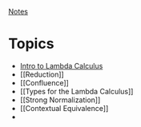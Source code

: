 [Notes](giving_meaning_to_programs_notes.pdf)
# Topics
- [Intro to Lambda Calculus](Intro%20to%20Lambda%20Calculus.md)
- [[Reduction]]
- [[Confluence]]
- [[Types for the Lambda Calculus]]
- [[Strong Normalization]]
- [[Contextual Equivalence]]
- 